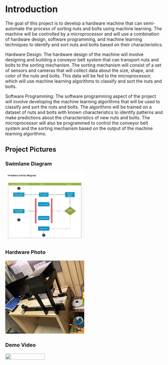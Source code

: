 # Introduction
The goal of this project is to develop a hardware machine that can semi-automate the process of sorting nuts and bolts using machine learning. The machine will be controlled by a microprocessor and will use a combination of hardware design, software programming, and machine learning techniques to identify and sort nuts and bolts based on their characteristics. 

Hardware Design: The hardware design of the machine will involve designing and building a conveyor belt system that can transport nuts and bolts to the sorting mechanism. The sorting mechanism will consist of a set of sensors and cameras that will collect data about the size, shape, and color of the nuts and bolts. This data will be fed to the microprocessor, which will use machine learning algorithms to classify and sort the nuts and bolts. 

Software Programming: The software programming aspect of the project will involve developing the machine learning algorithms that will be used to classify and sort the nuts and bolts. The algorithms will be trained on a dataset of nuts and bolts with known characteristics to identify patterns and make predictions about the characteristics of new nuts and bolts. The microprocessor will also be programmed to control the conveyor belt system and the sorting mechanism based on the output of the machine learning algorithms. 

## Project Pictures

### Swimlane Diagram
<img src="/assets/Swimlane.jpg" width="50%" height="50%">

### Hardware Photo
<img src="/assets/Hardware.jpeg" width="50%" height="50%">

### Demo Video
[<img src="https://i.ytimg.com/vi/Hc79sDi3f0U/maxresdefault.jpg" width="50%" height="70%">](https://github.com/pranav-sood-12/Smart-sort/assets/99885598/31ea1f8e-190b-4bb0-964e-bce576995a99 "Now in Android: 55")




